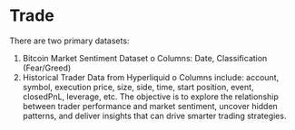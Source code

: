 # Trade
There are two primary datasets:
1. Bitcoin Market Sentiment Dataset
o Columns: Date, Classification (Fear/Greed)
2. Historical Trader Data from Hyperliquid
o Columns include: account, symbol, execution price, size, side, time, start position, event, closedPnL, leverage, etc.
The objective is to explore the relationship between trader performance and market sentiment, uncover hidden patterns, and deliver insights that can drive smarter trading 
strategies.

